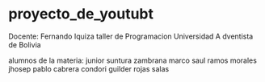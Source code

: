 # proyecto_de_youtubt

Docente: Fernando Iquiza
taller de Programacion
Universidad A dventista de Bolivia

alumnos de la materia:
junior suntura zambrana 
marco saul ramos morales
jhosep pablo cabrera condori
guilder rojas salas 

